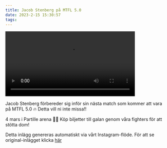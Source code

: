 ```yaml
---
title: Jacob Stenberg på MTFL 5.0
date: 2023-2-15 15:30:57
tags:
---
```

<div class="postId" style="display: none;">ID: 17958902285369190</div>


<video controls width="80%">
<source src="https://video.cdninstagram.com/o1/v/t16/f1/m82/4647DCB8396AD168860E595243E5119B_video_dashinit.mp4?efg=eyJ2ZW5jb2RlX3RhZyI6InZ0c192b2RfdXJsZ2VuLjcyMC5jbGlwcyJ9&_nc_ht=video.cdninstagram.com&_nc_cat=106&vs=616480110349410_1091654034&_nc_vs=HBksFQIYT2lnX3hwdl9yZWVsc19wZXJtYW5lbnRfcHJvZC80NjQ3RENCODM5NkFEMTY4ODYwRTU5NTI0M0U1MTE5Ql92aWRlb19kYXNoaW5pdC5tcDQVAALIAQAVABgkR1BMNXdoTlp3MzlSZ3dRWEFBSDc4eWN4Y2s5OWJxX0VBQUFGFQICyAEAKAAYABsBiAd1c2Vfb2lsATEVAAAm6sjS2sKA5z8VAigCQzMsF0AtFwo9cKPXGBJkYXNoX2Jhc2VsaW5lXzFfdjERAHUAAA%3D%3D&ccb=9-4&oh=00_AfANAAYv7I10_esKZUkqbkKJpv6VKcUEMLbIg-FkXXEZag&oe=6406C9FC&_nc_sid=ea0b6e&_nc_rid=4f94ae06a3" type="video/mp4">
</video>



Jacob Stenberg  förbereder sig inför sin nästa match som kommer att vara på MTFL 5.0 🔥 Detta vill ni inte missa!! 

4 mars i Partille arena 👊🏼
Köp biljetter till galan genom våra fighters för att stötta dom!

<div class="automaticGeneratedPostDescription">
Detta inlägg genereras automatiskt via vårt Instagram-flöde. För att se original-inlägget klicka <a target="_blank" href="https://www.instagram.com/reel/Cor7Mo0Ah_O/">här</a>
</div>
<br>
